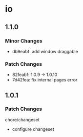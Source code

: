 # io

## 1.1.0

### Minor Changes

- db9eabf: add window draggable

### Patch Changes

- 82feabf: 1.0.9 -> 1.0.10
- 7d42fea: fix internal pages error

## 1.0.1

### Patch Changes

chore/changeset

- configure changeset
